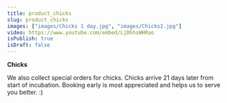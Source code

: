 ```yaml
---
title: product_chicks
slug: product_chicks
images: ["images/Chicks 1 day.jpg", "images/Chicks2.jpg"]
video: https://www.youtube.com/embed/LjDhhsWHRao
isPublish: true
isDraft: false
---
```

**Chicks**

We also collect special orders for chicks. Chicks arrive 21 days later
from start of incubation. Booking early is most appreciated and helps
us to serve you better. :)
